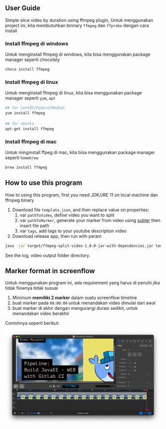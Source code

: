 ## User Guide

Simple slice video by duration using ffmpeg plugin, Untuk menggunakan project ini, kita membutuhkan binnary `ffmpeg` dan `ffprobe` dengan cara install

### Install ffmpeg di windows

Untuk menginstall ffmpeg di windows, kita bisa menggunakan package manager seperti chocolaty

```powershell
choco install ffmpeg
```

### Install ffmpeg di linux

Untuk menginstall ffmpeg di linux, kita bisa menggunakan package manager seperti `yum`, `apt`

```bash
## for CentOS/Fedore/Redhat
yum install ffmpeg

## for ubuntu
apt-get install ffmpeg
```

### Install ffmpeg di mac

Untuk minginstall ffpeg di mac, kita bisa menggunakan package manager seperti `homebrew`

```bash
brew install ffmpeg
```

## How to use this program

How to using this program, first you need JDK/JRE 11 on local machine dan ffmpeg binary

1. Download file `template.json`, and then replace value on properties:
   1. var `pathToVideo`, define video you want to split
   2. var `pathToMarker`, generate your marker from video using [subler](https://subler.org/) then insert file path
   5. var `tags`, add tags to your youtube description video
2. Download release app, then run with param

```bash
java -jar target/ffmpeg-split-video-1.0.0-jar-with-dependencies.jar template.json
```

See the log, video output folder directory.

## Marker format in screenflow

Untuk menggunakan program ini, ada requirement yang harus di penuhi jika tidak flownya tidak susuai

1. Minimum **memiliki 2 marker** dalam suatu screenflow timeline
2. buat marker pada `00:00:00` untuk menandakan video dimulai dari awal
3. buat marker di akhir dengan mengurangi durasi sedikit, untuk menandakan video berakhir

Contohnya seperti berikut:

![example](docs/screenflow-mark.png)
